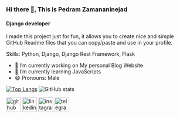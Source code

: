 ### Hi there 👋, This is Pedram Zamananinejad
#### Django developer
I made this project just for fun, it allows you to create nice and simple GitHub Readme files that you can copy/paste and use in your profile.

Skills: Python, Django, Django Rest Framework, Flask

- 🔭 I’m currently working on My personal Blog Website 
- 🌱 I’m currently learning JavaScripts 
- 😄 Pronouns: Male 


[![Top Langs](https://github-readme-stats.vercel.app/api/top-langs/?username=pedramzamaninejad&theme=onedark)](https://github.com/anuraghazra/github-readme-stats#gh-dark-mode-only)
![GitHub stats](https://github-readme-stats.vercel.app/api?username=pedramzamaninejad&show_icons=true&theme=onedark#gh-dark-mode-only)  


[<img src='https://cdn.jsdelivr.net/npm/simple-icons@3.0.1/icons/github.svg' alt='github' height='40'>](https://github.com/pedramzamaninejad#gh-light-mode-only)  [<img src='https://cdn.jsdelivr.net/npm/simple-icons@3.0.1/icons/linkedin.svg' alt='linkedin' height='40'>](https://www.linkedin.com/in/pedram-zamaninajead/#gh-light-mode-only)  [<img src='https://cdn.jsdelivr.net/npm/simple-icons@3.0.1/icons/instagram.svg' alt='instagram' height='40'>](https://www.instagram.com/pedram.zamaninejad/#gh-light-mode-only)  [<img src='https://cdn.jsdelivr.net/npm/simple-icons@3.0.1/icons/telegram.svg' alt='telegram' height='40'>](https://t.me/Pedram138#gh-light-mode-only)  
